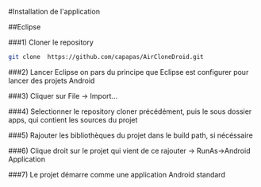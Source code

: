 #Installation de l'application

##Eclipse

###1) Cloner le repository
```bash
git clone  https://github.com/capapas/AirCloneDroid.git
```

###2) Lancer Eclipse on pars du principe que Eclipse est configurer pour lancer des projets Android

###3) Cliquer sur File -> Import...

###4) Selectionner le repository cloner précédément, puis le sous dossier apps, qui contient les sources du projet

###5) Rajouter les bibliothèques du projet dans le build path, si nécéssaire

###6) Clique droit sur le projet qui vient de ce rajouter -> RunAs->Android Application

###7) Le projet démarre comme une application Android standard
